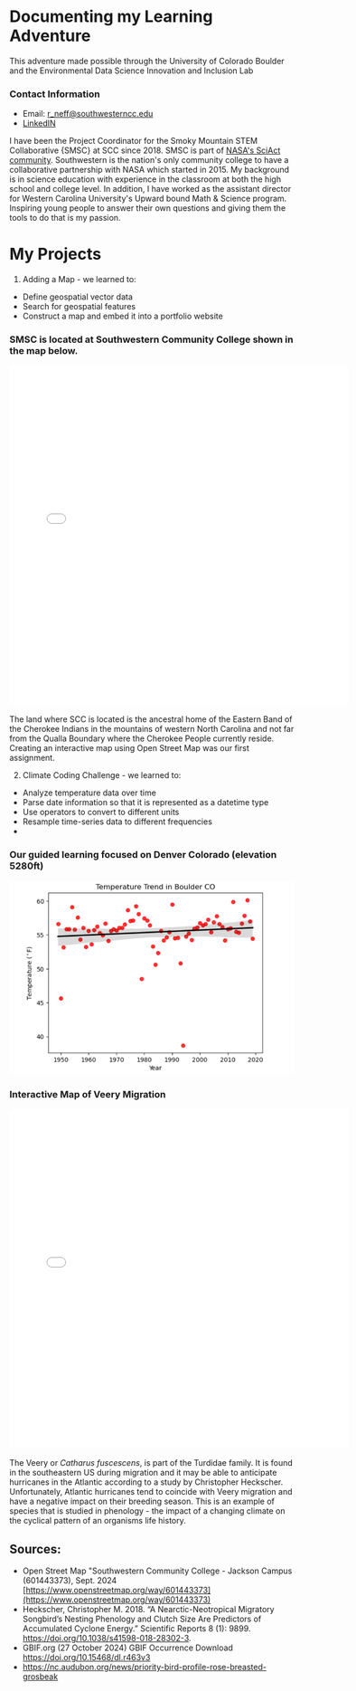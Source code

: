 # Documenting my Learning Adventure 
This adventure made possible through the University of Colorado Boulder
and the Environmental Data Science Innovation and Inclusion Lab

### Contact Information
* Email: <a href="mailto:r_neff@southwesterncc.edu">r_neff@southwesterncc.edu</a>
* [LinkedIN](https://www.linkedin.com/in/randi-neff-b7a27823b/)

I have been the Project Coordinator for the Smoky Mountain STEM Collaborative {SMSC} at SCC since 2018. SMSC is part of 
[NASA's SciAct community](https://science.nasa.gov/learn/science-activation-team/). Southwestern is the nation's only 
community college to have a collaborative partnership with NASA which started in 2015. My background is in science education
with experience in the classroom at both the high school and college level. In addition, I have worked as the assistant director
for Western Carolina University's Upward bound Math & Science program. Inspiring young people to answer their own questions and giving
them the tools to do that is my passion.

# My Projects
1. Adding a Map - we learned to:
* Define geospatial vector data
* Search for geospatial features
* Construct a map and embed it into a portfolio website

### SMSC is located at Southwestern Community College shown in the map below.
<embed type="text/html" src="img/uttc.html" width="600" height="600">

The land where SCC is located is the ancestral home of the Eastern Band of the Cherokee Indians in the mountains of western North Carolina and 
not far from the Qualla Boundary where the Cherokee People currently reside. Creating an interactive map using Open Street Map was our first assignment.

2. Climate Coding Challenge - we learned to:
* Analyze temperature data over time
* Parse date information so that it is represented as a datetime type
* Use operators to convert to different units
* Resample time-series data to different frequencies
* 
### Our guided learning focused on Denver Colorado (elevation 5280ft)
<img src="img/denver_trendline.png" alt="A graph showing a linear regression of mean annual temperatures in Denver, Co">


### Interactive Map of Veery Migration
<embed type="text/html" src="img/migration.html" width="600" height="600">

The Veery or <i>Catharus fuscescens</i>, is part of the Turdidae family. It is found in the southeastern US during migration and it may be able to anticipate hurricanes in the Atlantic according to a study by Christopher Heckscher. Unfortunately, Atlantic hurricanes tend to coincide with Veery migration and have a negative impact on their breeding season. This is an example of species that is studied in phenology - the impact of a changing climate on the cyclical pattern of an organisms life history.

## Sources:

* Open Street Map "Southwestern Community College - Jackson Campus (601443373), Sept. 2024 [https://www.openstreetmap.org/way/601443373](https://www.openstreetmap.org/way/601443373)
* Heckscher, Christopher M. 2018. “A Nearctic-Neotropical Migratory Songbird’s Nesting Phenology and Clutch Size Are Predictors of Accumulated Cyclone Energy.” Scientific Reports 8 (1): 9899. https://doi.org/10.1038/s41598-018-28302-3.
* GBIF.org (27 October 2024) GBIF Occurrence Download https://doi.org/10.15468/dl.r463v3
* https://nc.audubon.org/news/priority-bird-profile-rose-breasted-grosbeak
